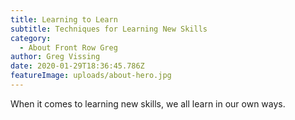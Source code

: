 ```yaml
---
title: Learning to Learn
subtitle: Techniques for Learning New Skills
category:
  - About Front Row Greg
author: Greg Vissing
date: 2020-01-29T18:36:45.786Z
featureImage: uploads/about-hero.jpg
---
```

When it comes to learning new skills, we all learn in our own ways.
